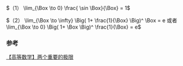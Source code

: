 



$（1） \lim_{\Box \to 0} \frac{ \sin \Box}{\Box} = 1$

$（2） \lim_{\Box \to \infty} \Big( 1+ \frac{1}{\Box} \Big)^ \Box = e 或者 \lim_{\Box \to 0} \Big( 1+ \Box \Big)^ \frac{1}{\Box} = e$

### 参考

[【高等数学】两个重要的极限](https://zhuanlan.zhihu.com/p/29625654)


